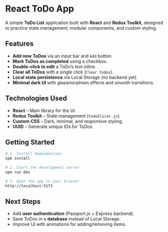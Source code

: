 # React ToDo App

A simple **ToDo List** application built with **React** and **Redux Toolkit**, designed to practice state management, modular components, and custom styling.

## Features

- **Add new ToDos** via an input bar and `Add` button.
- **Mark ToDos as completed** using a checkbox.
- **Double-click to edit** a ToDo’s text inline.
- **Clear all ToDos** with a single click (`Clear todos`).
- **Local state persistence** via Local Storage (no backend yet).
- **Minimal dark UI** with glassmorphism effects and smooth transitions.

## Technologies Used

- **React** – Main library for the UI.
- **Redux Toolkit** – State management (`todoSlicer.js`).
- **Custom CSS** – Dark, minimal, and responsive styling.
- **UUID** – Generate unique IDs for ToDos.


## Getting Started

```bash
# 1. Install dependencies
npm install

# 2. Start the development server
npm run dev

# 3. Open the app in your browser
http://localhost:5173
```

## Next Steps

- Add **user authentication** (Passport.js + Express backend).
- Save ToDos in a **database** instead of Local Storage.
- Improve UI with animations for adding/removing items.